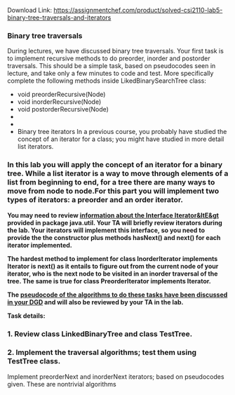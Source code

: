 Download Link: https://assignmentchef.com/product/solved-csi2110-lab5-binary-tree-traversals-and-iterators
<br>
<h3>Binary tree traversals</h3>

During lectures, we have discussed binary tree traversals. Your first task is to implement recursive methods to do preorder, inorder and postorder traversals. This should be a simple task, based on pseudocodes seen in lecture, and take only a few minutes to code and test. More specifically complete the following methods inside LikedBinarySearchTree class:

<ul>

 <li>void preorderRecursive(Node)</li>

 <li>void inorderRecursive(Node)</li>

 <li>void postorderRecursive(Node)</li>

 <li></li>

 <li></li>

 <li>Binary tree iterators In a previous course, you probably have studied the concept of an iterator for a class; you might have studied in more detail list iterators.</li>

</ul>

<h3>In this lab you will apply the concept of an iterator for a binary tree. While a list iterator is a way to move through elements of a list from beginning to end, for a tree there are many ways to move from node to node.For this part you will implement two types of iterators: a preorder and an order iterator.</h3>

<strong>You may need to review <a href="https://docs.oracle.com/javase/7/docs/api/java/util/Iterator.html">information about the Interface Iterator&amp;ltE&amp;gt</a> provided in package java.util. Your TA will briefly review iterators during the lab. Your iterators will implement this interface, so you need to provide the the constructor plus methods hasNext() and next() for each iterator implemented. </strong>

<strong>The hardest method to implement for class InorderIterator implements Iterator is next() as it entails to figure out from the current node of your iterator, who is the next node to be visited in an inorder traversal of the tree. The same is true for class PreorderIterator implements Iterator. </strong>

<strong>The <a href="DGD5-traversalNext.txt">pseudocode of the algorithms to do these tasks have been discussed in your DGD</a> and will also be reviewed by your TA in the lab. </strong>

<strong>Task details: </strong>

<h3>1.     Review class LinkedBinaryTree and class TestTree.</h3>

<h3>2.     Implement the traversal algorithms; test them using TestTree class.</h3>

Implement preorderNext and inorderNext iterators; based on pseudocodes given. These are nontrivial algorithms